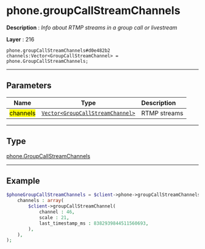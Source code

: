 # phone.groupCallStreamChannels

**Description** : *Info about RTMP streams in a group call or livestream*

**Layer** : 216

```tl
phone.groupCallStreamChannels#d0e482b2 channels:Vector<GroupCallStreamChannel> = phone.GroupCallStreamChannels;
```

---

## Parameters

| Name | Type | Description |
| :---: | :---: | :--- |
| <mark>channels</mark> | [`Vector<GroupCallStreamChannel>`](type/GroupCallStreamChannel) | RTMP streams |

---

## Type

[phone.GroupCallStreamChannels](type/phone.GroupCallStreamChannels)

---

## Example

```php
$phoneGroupCallStreamChannels = $client->phone->groupCallStreamChannels(
	channels : array(
		$client->groupCallStreamChannel(
			channel : 46,
			scale : 21,
			last_timestamp_ms : 8382939844511560693,
		),
	),
);
```